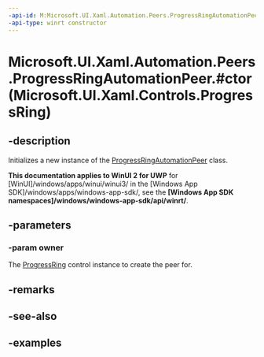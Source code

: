 ```yaml
---
-api-id: M:Microsoft.UI.Xaml.Automation.Peers.ProgressRingAutomationPeer.#ctor(Microsoft.UI.Xaml.Controls.ProgressRing)
-api-type: winrt constructor
---
```


# Microsoft.UI.Xaml.Automation.Peers.ProgressRingAutomationPeer.#ctor(Microsoft.UI.Xaml.Controls.ProgressRing)

<!--
public ProgressRingAutomationPeer (Microsoft.UI.Xaml.Controls.ProgressRing owner);
-->


## -description

Initializes a new instance of the [ProgressRingAutomationPeer](progressringautomationpeer.md) class.

**This documentation applies to WinUI 2 for UWP** for [WinUI]/windows/apps/winui/winui3/ in the [Windows App SDK]/windows/apps/windows-app-sdk/, see the **[Windows App SDK namespaces]/windows/windows-app-sdk/api/winrt/**.

## -parameters

### -param owner

The [ProgressRing](../microsoft.ui.xaml.controls/progressring.md) control instance to create the peer for.

## -remarks

## -see-also

## -examples


